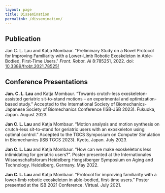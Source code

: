 ```yaml
---
layout: page
title: Dissemination
permalink: /dissemination/
---
```

## Publication

Jan C. L. Lau and Katja Mombaur. "Preliminary Study on a Novel Protocol for Improving Familiarity with a Lower-Limb Robotic Exoskeleton in Able-Bodied, First-Time Users." *Front. Robot. AI* 8:785251, 2022. doi: [10.3389/frobt.2021.785251](https://doi.org/10.3389/frobt.2021.785251)

## Conference Presentations

**Jan. C. L. Lau** and Katja Mombaur. “Towards crutch-less exoskeleton-assisted geriatric sit-to-stand motions – an experimental and optimization-based study.” Accepted to the International Society of Biomechanics-Japanese Society of Biomechanics Conference (ISB-JSB 2023). Fukuoka, Japan. August 2023.

**Jan C. L. Lau** and Katja Mombaur. “Motion analysis and motion synthesis on crutch-less sit-to-stand for geriatric users with an exoskeleton using optimal control.” Accepted to the TGCS Symposium on Computer Simulation in Biomechanics (ISB TGCS 2023). Kyoto, Japan. July 2023.

**Jan C. L. Lau** and Katja Mombaur. “How can we make exoskeletons less intimidating for geriatric users?”. Poster presented at the Internationales Wissenschaftsforum Heidelberg Hengstberger Symposium on Aging and Technology. Heidelberg, Germany. May 2022.

**Jan C. L. Lau** and Katja Mombaur. “Protocol for improving familiarity with a lower-limb robotic exoskeleton in able-bodied, first-time users.” Poster presented at the ISB 2021 Conference. Virtual. July 2021.

